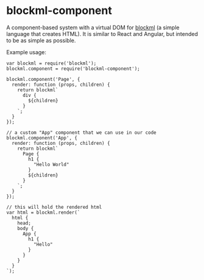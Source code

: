 # blockml-component

A component-based system with a virtual DOM for [blockml](https://github.com/ajmd17/blockml) (a simple language that creates HTML). It is similar to React and Angular, but intended to be as simple as possible.

Example usage:
```
var blockml = require('blockml');
blockml.component = require('blockml-component');

blockml.component('Page', {
  render: function (props, children) {
    return blockml`
      div {
        ${children}
      }
    `;
  }
});

// a custom "App" component that we can use in our code
blockml.component('App', {
  render: function (props, children) {
    return blockml`
      Page {
        h1 {
          "Hello World"
        }
        ${children}
      }
    `;
  }
});

// this will hold the rendered html
var html = blockml.render(`
  html {
    head;
    body {
      App {
        h1 {
          "Hello"
        }
      }
    }
  }
`);
```